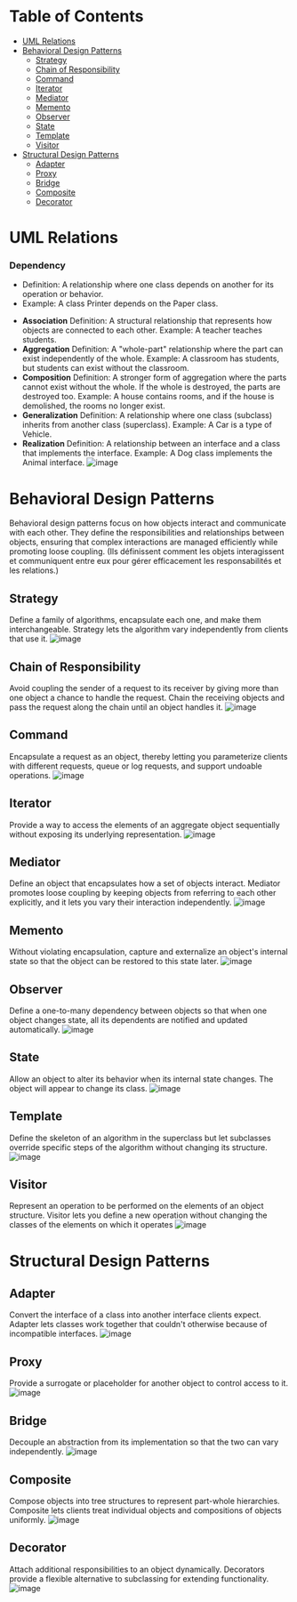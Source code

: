 # Table of Contents
- [UML Relations](#uml-relations)
- [Behavioral Design Patterns](#behavioral-design-patterns)
  - [Strategy](#strategy)
  - [Chain of Responsibility](#chain-of-responsibility)
  - [Command](#command)
  - [Iterator](#iterator)
  - [Mediator](#mediator)
  - [Memento](#memento)
  - [Observer](#observer)
  - [State](#state)
  - [Template](#template)
  - [Visitor](#visitor)
- [Structural Design Patterns](#structural-design-patterns)
  - [Adapter](#adapter)
  - [Proxy](#proxy)
  - [Bridge](#bridge)
  - [Composite](#composite)
  - [Decorator](#decorator)

# UML Relations
  ### **Dependency**
  * Definition: A relationship where one class depends on another for its operation or behavior.
  * Example: A class Printer depends on the Paper class.
  - **Association**
Definition: A structural relationship that represents how objects are connected to each other.
Example: A teacher teaches students.
  - **Aggregation**
Definition: A "whole-part" relationship where the part can exist independently of the whole.
Example: A classroom has students, but students can exist without the classroom.
  - **Composition**
Definition: A stronger form of aggregation where the parts cannot exist without the whole. If the whole is destroyed, the parts are destroyed too.
Example: A house contains rooms, and if the house is demolished, the rooms no longer exist.
  - **Generalization**
Definition: A relationship where one class (subclass) inherits from another class (superclass).
Example: A Car is a type of Vehicle.
  - **Realization**
Definition: A relationship between an interface and a class that implements the interface.
Example: A Dog class implements the Animal interface.
![image](https://github.com/user-attachments/assets/4092cf5b-58a5-46f6-b776-be92362589f6)

# Behavioral Design Patterns
Behavioral design patterns focus on how objects interact and communicate with each other. They define the responsibilities and relationships between objects, ensuring that complex interactions are managed efficiently while promoting loose coupling.
(Ils définissent comment les objets interagissent et communiquent entre eux pour gérer efficacement les responsabilités et les relations.)
## Strategy 
Define a family of algorithms, encapsulate each one, and make them interchangeable. Strategy lets the algorithm vary independently from clients that use it.
![image](https://github.com/user-attachments/assets/e6093fce-bd1b-48fd-a295-b11b9c53d4b0)
## Chain of Responsibility
Avoid coupling the sender of a request to its receiver by giving more than one object a chance to handle the request. Chain the receiving objects and pass the request along the chain until an object handles it.
![image](https://github.com/user-attachments/assets/477903f1-4cb1-40b5-ac3b-fb97c30f3e7a)
## Command
Encapsulate a request as an object, thereby letting you parameterize clients with different requests, queue or log requests, and support undoable operations.
![image](https://github.com/user-attachments/assets/045244fa-a365-48ae-a898-2e8ccbc9e04b)
## Iterator
Provide a way to access the elements of an aggregate object sequentially without exposing its underlying representation.
![image](https://github.com/user-attachments/assets/7b7acfc5-d89c-41d1-8c66-afca9e79947b)
## Mediator 
Define an object that encapsulates how a set of objects interact. Mediator promotes loose coupling by keeping objects from referring to each other explicitly, and it lets you vary their interaction independently.
![image](https://github.com/user-attachments/assets/36437204-5131-4066-9ee0-50c592263e42)
## Memento 
Without violating encapsulation, capture and externalize an object's internal state so that the object can be restored to this state later.
![image](https://github.com/user-attachments/assets/d8b0c556-f97c-4597-8e1a-c8185fcae9ec)
## Observer 
Define a one-to-many dependency between objects so that when one object changes state, all its dependents are notified and updated automatically.
![image](https://github.com/user-attachments/assets/c5bc000c-7566-48dc-88dc-844459a3836e)
## State 
Allow an object to alter its behavior when its internal state changes. The object will appear to change its class.
![image](https://github.com/user-attachments/assets/757ae378-ce31-4e41-9720-b345c836b224)
## Template
Define the skeleton of an algorithm in the superclass but let subclasses override specific steps of the algorithm without changing its structure.
![image](https://github.com/user-attachments/assets/625d0cc8-d64e-4e63-a0d6-87af4746ff76)
## Visitor 
Represent an operation to be performed on the elements of an object structure. Visitor lets you define a new operation without changing the classes of the elements on which it operates
![image](https://github.com/user-attachments/assets/89f07c71-a3c1-4cf2-b22d-1caf1c03b5e5)
# Structural Design Patterns
## Adapter
Convert the interface of a class into another interface clients expect. Adapter lets classes work together that couldn't otherwise because of incompatible interfaces.
![image](https://github.com/user-attachments/assets/f3c4869c-68b4-439f-8d2a-1b2c9e7e16a9)
## Proxy
Provide a surrogate or placeholder for another object to control access to it.
![image](https://github.com/user-attachments/assets/9cbe25e1-c7a5-4326-98d4-afd010920db5)
## Bridge
Decouple an abstraction from its implementation so that the two can vary independently.
![image](https://github.com/user-attachments/assets/f39648df-e6fb-4544-91b6-d69e4187f2f1)
## Composite
Compose objects into tree structures to represent part-whole hierarchies. Composite lets clients treat individual objects and compositions of objects uniformly.
![image](https://github.com/user-attachments/assets/841823ea-2995-4da1-9cfc-1c1b3c823973)
## Decorator
Attach additional responsibilities to an object dynamically. Decorators provide a flexible alternative to subclassing for extending functionality.
![image](https://github.com/user-attachments/assets/a68387e4-c65b-4b85-a0a6-ed13432ad947)



